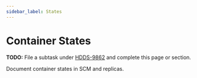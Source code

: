 ```yaml
---
sidebar_label: States
---
```


# Container States

**TODO:** File a subtask under [HDDS-9862](https://issues.apache.org/jira/browse/HDDS-9862) and complete this page or section.

Document container states in SCM and replicas.

